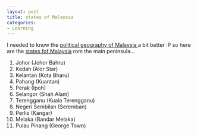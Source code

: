 ```yaml
---
layout: post
title: states of Malaysia
categories:
- Learning
---
```



I needed to know the [political geography of Malaysia ](http://upload.wikimedia.org/wikipedia/commons/2/23/Malaysia_states_named.png)a bit better :P so here are the [states fof Malaysia](http://en.wikipedia.org/wiki/States_of_Malaysia) rom the main peninsula...

1. Johor (Johor Bahru)
2. Kedah (Alor Star)
3. Kelantan (Kota Bharu)
4. Pahang (Kuantan)
5. Perak (Ipoh)
6. Selangor (Shah Alam)
7. Terengganu (Kuala Terengganu)
8. Negeri Sembilan (Seremban)
9. Perlis (Kangar)
10. Melaka (Bandar Melaka)
11. Pulau Pinang (George Town)
